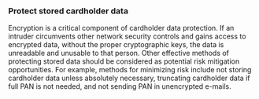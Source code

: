 ### Protect stored cardholder data

Encryption is a critical component of cardholder data protection. If an intruder circumvents other network security controls and gains access to encrypted data, without the proper cryptographic keys, the data is unreadable and unusable to that person. Other effective methods of protecting stored data should be considered as potential risk mitigation opportunities. For example, methods for minimizing risk include not storing cardholder data unless absolutely necessary, truncating cardholder data if full PAN is not needed, and not sending PAN in unencrypted e-mails.

